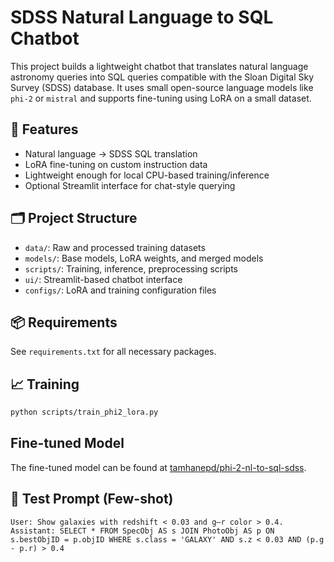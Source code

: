 # SDSS Natural Language to SQL Chatbot

This project builds a lightweight chatbot that translates natural language astronomy queries into SQL queries compatible with the Sloan Digital Sky Survey (SDSS) database. It uses small open-source language models like `phi-2` or `mistral` and supports fine-tuning using LoRA on a small dataset.

## 🚀 Features
- Natural language → SDSS SQL translation
- LoRA fine-tuning on custom instruction data
- Lightweight enough for local CPU-based training/inference
- Optional Streamlit interface for chat-style querying

## 🗂️ Project Structure
- `data/`: Raw and processed training datasets
- `models/`: Base models, LoRA weights, and merged models
- `scripts/`: Training, inference, preprocessing scripts
- `ui/`: Streamlit-based chatbot interface
- `configs/`: LoRA and training configuration files

## 📦 Requirements
See `requirements.txt` for all necessary packages.

## 📈 Training
```bash
python scripts/train_phi2_lora.py
```

## Fine-tuned Model

The fine-tuned model can be found at [tamhanepd/phi-2-nl-to-sql-sdss](https://huggingface.co/tamhanepd/phi-2-nl-to-sql-sdss).


## 🧪 Test Prompt (Few-shot)
```
User: Show galaxies with redshift < 0.03 and g–r color > 0.4.
Assistant: SELECT * FROM SpecObj AS s JOIN PhotoObj AS p ON s.bestObjID = p.objID WHERE s.class = 'GALAXY' AND s.z < 0.03 AND (p.g - p.r) > 0.4
```
